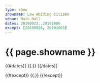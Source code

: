 ```yaml
---
type: show
showname: Law Abiding Citizen
venue: Main Hall
dates: 20190923..20191006
except: [20190928, 20191005]
---
```

# {{ page.showname }}

{{#dates}}
  {{.}} 
{{/dates}}

{{#except}}
  {{.}} 
{{/except}}
